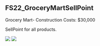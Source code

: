 ## FS22_GroceryMartSellPoint

Grocery Mart- Construction Costs: $30,000

SellPoint for all products.

<img src="https://img.itch.zone/aW1hZ2UvMTQ5NTI4OS84NzE2MDY2LnBuZw==/original/p0UV0l.png">

<img src="https://img.itch.zone/aW1nLzg3MTYxMDYucG5n/original/Fm7Qii.png">
